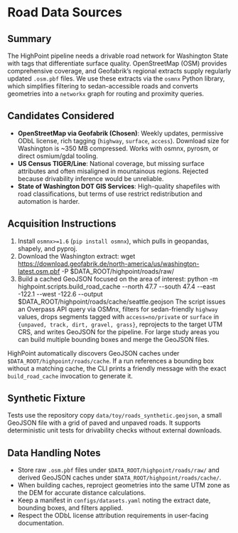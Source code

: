 # Road Data Sources

## Summary

The HighPoint pipeline needs a drivable road network for Washington State with tags that differentiate surface quality. OpenStreetMap (OSM) provides comprehensive coverage, and Geofabrik’s regional extracts supply regularly updated `.osm.pbf` files. We use these extracts via the `osmnx` Python library, which simplifies filtering to sedan-accessible roads and converts geometries into a `networkx` graph for routing and proximity queries.

## Candidates Considered

* **OpenStreetMap via Geofabrik (Chosen)**: Weekly updates, permissive ODbL license, rich tagging (`highway`, `surface`, `access`). Download size for Washington is ~350 MB compressed. Works with osmnx, pyrosm, or direct osmium/gdal tooling.
* **US Census TIGER/Line**: National coverage, but missing surface attributes and often misaligned in mountainous regions. Rejected because drivability inference would be unreliable.
* **State of Washington DOT GIS Services**: High-quality shapefiles with road classifications, but terms of use restrict redistribution and automation is harder.

## Acquisition Instructions

1. Install `osmnx>=1.6` (`pip install osmnx`), which pulls in geopandas, shapely, and pyproj.
2. Download the Washington extract:
       wget https://download.geofabrik.de/north-america/us/washington-latest.osm.pbf -P $DATA_ROOT/highpoint/roads/raw/
3. Build a cached GeoJSON focused on the area of interest:
       python -m highpoint.scripts.build_road_cache --north 47.7 --south 47.4 --east -122.1 --west -122.6 --output $DATA_ROOT/highpoint/roads/cache/seattle.geojson
   The script issues an Overpass API query via OSMnx, filters for sedan-friendly `highway` values, drops segments tagged with `access=no/private` or `surface` in `{unpaved, track, dirt, gravel, grass}`, reprojects to the target UTM CRS, and writes GeoJSON for the pipeline. For large study areas you can build multiple bounding boxes and merge the GeoJSON files.

HighPoint automatically discovers GeoJSON caches under `$DATA_ROOT/highpoint/roads/cache`. If a run references a bounding box without a matching cache, the CLI prints a friendly message with the exact `build_road_cache` invocation to generate it.

## Synthetic Fixture

Tests use the repository copy `data/toy/roads_synthetic.geojson`, a small GeoJSON file with a grid of paved and unpaved roads. It supports deterministic unit tests for drivability checks without external downloads.

## Data Handling Notes

* Store raw `.osm.pbf` files under `$DATA_ROOT/highpoint/roads/raw/` and derived GeoJSON caches under `$DATA_ROOT/highpoint/roads/cache/`.
* When building caches, reproject geometries into the same UTM zone as the DEM for accurate distance calculations.
* Keep a manifest in `configs/datasets.yaml` noting the extract date, bounding boxes, and filters applied.
* Respect the ODbL license attribution requirements in user-facing documentation.
